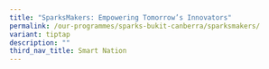 ```yaml
---
title: "SparksMakers: Empowering Tomorrow’s Innovators"
permalink: /our-programmes/sparks-bukit-canberra/sparksmakers/
variant: tiptap
description: ""
third_nav_title: Smart Nation
---
```

